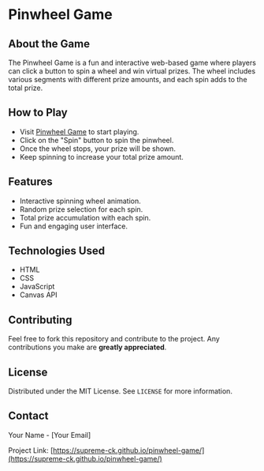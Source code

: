 # Pinwheel Game

## About the Game

The Pinwheel Game is a fun and interactive web-based game where players can click a button to spin a wheel and win virtual prizes. The wheel includes various segments with different prize amounts, and each spin adds to the total prize.

## How to Play

- Visit [Pinwheel Game](https://supreme-ck.github.io/pinwheel-game/) to start playing.
- Click on the "Spin" button to spin the pinwheel.
- Once the wheel stops, your prize will be shown.
- Keep spinning to increase your total prize amount.

## Features

- Interactive spinning wheel animation.
- Random prize selection for each spin.
- Total prize accumulation with each spin.
- Fun and engaging user interface.

## Technologies Used

- HTML
- CSS
- JavaScript
- Canvas API

## Contributing

Feel free to fork this repository and contribute to the project. Any contributions you make are **greatly appreciated**.

## License

Distributed under the MIT License. See `LICENSE` for more information.

## Contact

Your Name - [Your Email]

Project Link: [https://supreme-ck.github.io/pinwheel-game/](https://supreme-ck.github.io/pinwheel-game/)


